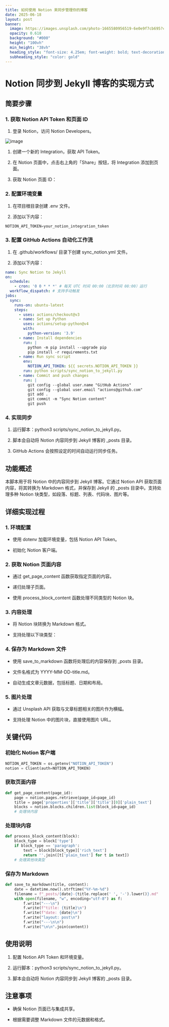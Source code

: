 ```yaml
---
title: 如何使用 Notion 来同步管理你的博客
date: 2025-06-18
layout: post
banner:
  image: https://images.unsplash.com/photo-1665580956519-6e0e9f7cb695?crop=entropy&cs=tinysrgb&fit=max&fm=jpg&ixid=M3w2OTIwMzJ8MHwxfHJhbmRvbXx8fHx8fHx8fDE3NTAyNzgzMzJ8&ixlib=rb-4.1.0&q=80&w=1080
  opacity: 0.618
  background: "#000"
  height: "100vh"
  min_height: "38vh"
  heading_style: "font-size: 4.25em; font-weight: bold; text-decoration: underline"
  subheading_style: "color: gold"
---
```


# Notion 同步到 Jekyll 博客的实现方式

## 简要步骤

### 1. 获取 Notion API Token 和页面 ID

1. 登录 Notion，访问 Notion Developers。

![image](https://prod-files-secure.s3.us-west-2.amazonaws.com/a7a0cc5a-89b9-4cda-8686-1fba0ca52f40/d19c1afe-dea5-4312-9333-786b0ba83054/image.png?X-Amz-Algorithm=AWS4-HMAC-SHA256&X-Amz-Content-Sha256=UNSIGNED-PAYLOAD&X-Amz-Credential=ASIAZI2LB4663AUXWK27%2F20250618%2Fus-west-2%2Fs3%2Faws4_request&X-Amz-Date=20250618T202532Z&X-Amz-Expires=3600&X-Amz-Security-Token=IQoJb3JpZ2luX2VjEKr%2F%2F%2F%2F%2F%2F%2F%2F%2F%2FwEaCXVzLXdlc3QtMiJHMEUCIEFrZazWTX80mQb77QF%2FA3W8v7ffTmKnmWM42K3wd8JSAiEA4f2%2FGMiI28hf3ZWznznXRBAJkFNzjMu%2FM1zAmNsINGoqiAQIk%2F%2F%2F%2F%2F%2F%2F%2F%2F%2F%2FARAAGgw2Mzc0MjMxODM4MDUiDIEEVJcbQ6behzdWECrcAy2LMTGt%2BfV%2FB57qE9Z4z37Eg5ho4tWHOTWYstgmTfWiGsylF29DRnstcbqVwb0U5UhJeAcwKBdlOoZTDrseCaUW2KxIoCA2UDY0OYsopK9lJXDOPsE4i0FjWfJg5TG%2FcK31vkGnr%2FLxv9RhrCHLoGXN%2Ban8kCDHG95sA6ImdTdRNAKv3wbY3kkyfD3LiVHsYVkb2BZkTO7BVZef8FelyiSg%2FD3Ek0Vyz4EuOgIyIzV1eil8vKbShDbayIglqjKXDdXmX7EmUsqpuXFgy2fOguoMuY8GDkifkWvBoCcK2XOVPBnTrrk2vSEzokFxNVwpw7Pq2iQC%2BexBL2WX7Sau73oGIwZLIipYan6Z3zjRsXdfCcsQpGIE4%2FzpMyCu5kocvaQOhivGXZtAg7ovEqWkb6oIJSiwfh1hU%2BQqRnGv9xMyWemjaO%2BktmixdqcGqBXM5JUQrZ%2BinmoiN3SDK%2F%2F36hKDrxdwhEJS6qY57Tt4g5XHqb3pRlDk3wty0LZlPuIyvBqGbQ2DHaJM7bs6Abd6qHZGF1I7pW6QDZf2AxI7D9zCC6zMHswjQa796KWxGR3QoFW%2FvgNs%2BvyuxJa4feAkRD%2BTAwqPWuZ9bdmzK0XRUPzuQrZb1%2Bd8fcnWrRR3MKD8y8IGOqUB0ZhhRGj5iqrpmwdKQCmAq%2FjKbC1ttLi0UiQ3xqRm49ytJElw5u1as4uN7SEEPZbYTRwmtBAryZyqpX4TPeblwgVjsfE2PoF0wyF7MjTjd0aGYN5DusV19o%2BP85xy6vYQz2NnGdOXBLrmDqx7vM1LsBpf%2BuAAnVItI85%2BCIGKf%2BZZGKAY9%2FuDBTERYaYcsXFv9Gv4kDJo2d7WB8HuQSU8qNn89%2FQW&X-Amz-Signature=a53a63be5be10b3e519fd1f5a654cd3793b6fd43344639b90608a325547ade36&X-Amz-SignedHeaders=host&x-amz-checksum-mode=ENABLED&x-id=GetObject)

1. 创建一个新的 Integration，获取 API Token。

1. 在 Notion 页面中，点击右上角的「Share」按钮，将 Integration 添加到页面。

1. 获取 Notion 页面 ID：


### 2. 配置环境变量

1. 在项目根目录创建 .env 文件。

1. 添加以下内容：

```javascript
NOTION_API_TOKEN=your_notion_integration_token
```

### 3. 配置 GitHub Actions 自动化工作流

1. 在 .github/workflows/ 目录下创建 sync_notion.yml 文件。

1. 添加以下内容：

```yaml
name: Sync Notion to Jekyll
on:
  schedule:
    - cron: '0 0 * * *' # 每天 UTC 时间 00:00（北京时间 08:00）运行
  workflow_dispatch: # 支持手动触发
jobs:
  sync:
    runs-on: ubuntu-latest
    steps:
      - uses: actions/checkout@v3
      - name: Set up Python
        uses: actions/setup-python@v4
        with:
          python-version: '3.9'
      - name: Install dependencies
        run: |
          python -m pip install --upgrade pip
          pip install -r requirements.txt
      - name: Run sync script
        env:
          NOTION_API_TOKEN: ${{ secrets.NOTION_API_TOKEN }}
        run: python scripts/sync_notion_to_jekyll.py
      - name: Commit and push changes
        run: |
          git config --global user.name "GitHub Actions"
          git config --global user.email "actions@github.com"
          git add .
          git commit -m "Sync Notion content"
          git push
```

### 4. 实现同步

1. 运行脚本：python3 scripts/sync_notion_to_jekyll.py。

1. 脚本会自动将 Notion 内容同步到 Jekyll 博客的 _posts 目录。

1. GitHub Actions 会按照设定的时间自动运行同步任务。

## 功能概述

本脚本用于将 Notion 中的内容同步到 Jekyll 博客。它通过 Notion API 获取页面内容，将其转换为 Markdown 格式，并保存到 Jekyll 的 _posts 目录中。支持处理多种 Notion 块类型，如段落、标题、列表、代码块、图片等。

## 详细实现过程

### 1. 环境配置

- 使用 dotenv 加载环境变量，包括 Notion API Token。

- 初始化 Notion 客户端。

### 2. 获取 Notion 页面内容

- 通过 get_page_content 函数获取指定页面的内容。

- 递归处理子页面。

- 使用 process_block_content 函数处理不同类型的 Notion 块。

### 3. 内容处理

- 将 Notion 块转换为 Markdown 格式。

- 支持处理以下块类型：


### 4. 保存为 Markdown 文件

- 使用 save_to_markdown 函数将处理后的内容保存到 _posts 目录。

- 文件名格式为 YYYY-MM-DD-title.md。

- 自动生成文章元数据，包括标题、日期和布局。

### 5. 图片处理

- 通过 Unsplash API 获取与文章标题相关的图片作为横幅。

- 支持处理 Notion 中的图片块，直接使用图片 URL。

## 关键代码

### 初始化 Notion 客户端

```python
NOTION_API_TOKEN = os.getenv("NOTION_API_TOKEN")
notion = Client(auth=NOTION_API_TOKEN)
```

### 获取页面内容

```python
def get_page_content(page_id):
    page = notion.pages.retrieve(page_id=page_id)
    title = page['properties']['title']['title'][0]['plain_text']
    blocks = notion.blocks.children.list(block_id=page_id)
    # 处理块内容
```

### 处理块内容

```python
def process_block_content(block):
    block_type = block['type']
    if block_type == 'paragraph':
        text = block[block_type]['rich_text']
        return ''.join([t['plain_text'] for t in text])
    # 处理其他块类型
```

### 保存为 Markdown

```python
def save_to_markdown(title, content):
    date = datetime.now().strftime("%Y-%m-%d")
    filename = f"_posts/{date}-{title.replace(' ', '-').lower()}.md"
    with open(filename, "w", encoding="utf-8") as f:
        f.write("---\n")
        f.write(f"title: {title}\n")
        f.write(f"date: {date}\n")
        f.write("layout: post\n")
        f.write("---\n\n")
        f.write("\n\n".join(content))
```

## 使用说明

1. 配置 Notion API Token 和环境变量。

1. 运行脚本：python3 scripts/sync_notion_to_jekyll.py。

1. 脚本会自动将 Notion 内容同步到 Jekyll 博客的 _posts 目录。

## 注意事项

- 确保 Notion 页面已与集成共享。

- 根据需要调整 Markdown 文件的元数据和格式。